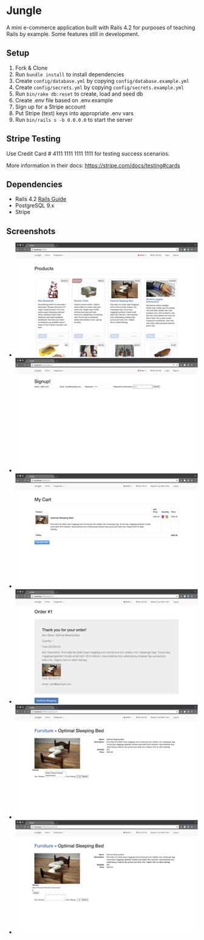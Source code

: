 # Jungle

A mini e-commerce application built with Rails 4.2 for purposes of teaching Rails by example. Some features still in development.


## Setup

1. Fork & Clone
2. Run `bundle install` to install dependencies
3. Create `config/database.yml` by copying `config/database.example.yml`
4. Create `config/secrets.yml` by copying `config/secrets.example.yml`
5. Run `bin/rake db:reset` to create, load and seed db
6. Create .env file based on .env.example
7. Sign up for a Stripe account
8. Put Stripe (test) keys into appropriate .env vars
9. Run `bin/rails s -b 0.0.0.0` to start the server

## Stripe Testing

Use Credit Card # 4111 1111 1111 1111 for testing success scenarios.

More information in their docs: <https://stripe.com/docs/testing#cards>

## Dependencies

* Rails 4.2 [Rails Guide](http://guides.rubyonrails.org/v4.2/)
* PostgreSQL 9.x
* Stripe

## Screenshots

* ![Home Page](https://github.com/mcemolcusenler/jungle-rails/blob/master/docs/Home-Page.png)
* ![Sign Up Page](https://github.com/mcemolcusenler/jungle-rails/blob/master/docs/SignUp-Page.png)
* ![Adding an Item to the Cart](https://github.com/mcemolcusenler/jungle-rails/blob/master/docs/Adding-to-Cart.png)
* ![Placing an Order](https://github.com/mcemolcusenler/jungle-rails/blob/master/docs/Placing-Order.png)
* ![Submitting a Product Review](https://github.com/mcemolcusenler/jungle-rails/blob/master/docs/Submitting-Review.png)
* ![Displaying Product Reviews](https://github.com/mcemolcusenler/jungle-rails/blob/master/docs/Displaying-Review.png)
